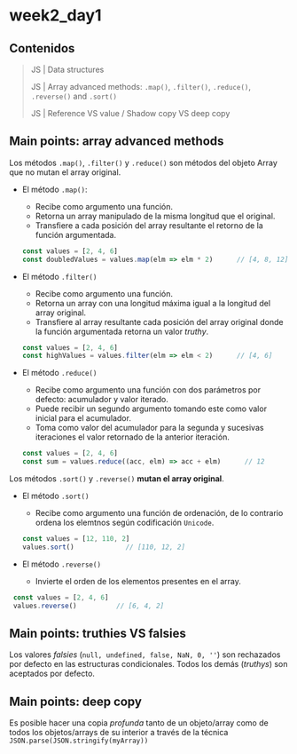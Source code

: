 # week2_day1

## Contenidos

> JS | Data structures
>
> JS | Array advanced methods: `.map()`, `.filter()`, `.reduce()`, `.reverse()` and `.sort()`
> 
> JS | Reference VS value / Shadow copy VS deep copy


## Main points: array advanced methods

Los métodos `.map()`, `.filter()` y `.reduce()` son métodos del objeto Array que no mutan el array original.

- El método `.map()`:
  - Recibe como argumento una función.
  - Retorna un array manipulado de la misma longitud que el original.
  - Transfiere a cada posición del array resultante el retorno de la función argumentada.
  ````javascript
  const values = [2, 4, 6]
  const doubledValues = values.map(elm => elm * 2)      // [4, 8, 12]
  ````
    
- El método `.filter()`
  - Recibe como argumento una función.
  - Retorna un array con una longitud máxima igual a la longitud del array original.
  - Transfiere al array resultante cada posición del array original donde la función argumentada retorna un valor _truthy_.
  ````javascript
  const values = [2, 4, 6]
  const highValues = values.filter(elm => elm < 2)      // [4, 6] 
  ````
  
- El método `.reduce()` 
  - Recibe como argumento una función con dos parámetros por defecto: acumulador y valor iterado.
  - Puede recibir un segundo argumento tomando este como valor inicial para el acumulador.
  - Toma como valor del acumulador para la segunda y sucesivas iteraciones el valor retornado de la anterior iteración.
  ````javascript
  const values = [2, 4, 6]
  const sum = values.reduce((acc, elm) => acc + elm)      // 12 
  ````
  
Los métodos `.sort()` y `.reverse()` **mutan el array original**.

- El método `.sort()` 
  - Recibe como argumento una función de ordenación, de lo contrario ordena los elemtnos según codificación `Unicode`.
  ````javascript
  const values = [12, 110, 2]
  values.sort()             // [110, 12, 2]
  ````

- El método `.reverse()` 
  - Invierte el orden de los elementos presentes en el array.
 ````javascript
  const values = [2, 4, 6]
  values.reverse()          // [6, 4, 2]
  ````
 
## Main points: truthies VS falsies
Los valores _falsies_ (`null, undefined, false, NaN, 0, ''`) son rechazados por defecto en las estructuras condicionales. Todos los demás (_truthys_) son aceptados por defecto.

## Main points: deep copy
Es posible hacer una copia _profunda_ tanto de un objeto/array como de todos los objetos/arrays de su interior a través de la técnica `JSON.parse(JSON.stringify(myArray))`
